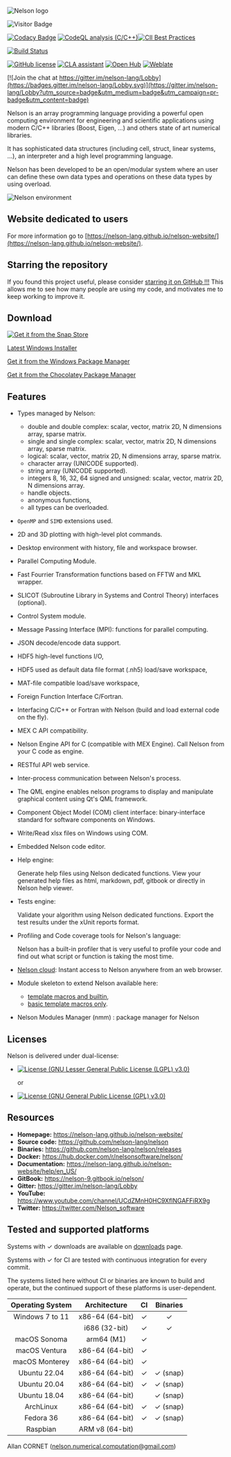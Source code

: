![Nelson logo](https://github.com/nelson-lang/nelson/blob/master/resources/banner_nelson_small.png?raw=true)

![Visitor Badge](https://visitor-badge.laobi.icu/badge?page_id=nelson-lang.nelson)

[![Codacy Badge](https://app.codacy.com/project/badge/Grade/d5f82474da134d979b472fa5fbe7b5b9)](https://www.codacy.com/gh/nelson-lang/nelson/dashboard?utm_source=github.com&utm_medium=referral&utm_content=nelson-lang/nelson&utm_campaign=Badge_Grade)
[![CodeQL analysis (C/C++)](https://github.com/nelson-lang/nelson/actions/workflows/codeql-analysis-cpp.yml/badge.svg)](https://github.com/nelson-lang/nelson/actions/workflows/codeql-analysis-cpp.yml)[![CII Best Practices](https://bestpractices.coreinfrastructure.org/projects/602/badge)](https://bestpractices.coreinfrastructure.org/projects/602)

[![Build Status](https://github.com/nelson-lang/nelson/workflows/C%2FC%2B%2B%20CI/badge.svg)](https://github.com/nelson-lang/nelson/workflows/C%2FC%2B%2B%20CI/badge.svg)

[![GitHub license](https://img.shields.io/badge/license-LGPL3.0-blue.svg)](https://github.com/nelson-lang/nelson/blob/master/lgpl-3.0.md)
[![CLA assistant](https://cla-assistant.io/readme/badge/nelson-lang/nelson)](https://cla-assistant.io/nelson-lang/nelson)
[![Open Hub](https://img.shields.io/badge/Open-Hub-blue.svg)](https://www.openhub.net/p/nelson-interpreter)
[![Weblate](https://img.shields.io/badge/Weblate--green.svg)](https://hosted.weblate.org/projects/nelson/)

[![Join the chat at https://gitter.im/nelson-lang/Lobby](https://badges.gitter.im/nelson-lang/Lobby.svg)](https://gitter.im/nelson-lang/Lobby?utm_source=badge&utm_medium=badge&utm_campaign=pr-badge&utm_content=badge)

Nelson is an array programming language providing a powerful open computing environment for
engineering and scientific applications using modern C/C++ libraries (Boost, Eigen, …)
and others state of art numerical libraries.

It has sophisticated data structures (including cell, struct, linear systems, …),
an interpreter and a high level programming language.

Nelson has been developed to be an open/modular system where an user can define
these own data types and operations on these data types by using overload.

![Nelson environment](https://github.com/nelson-lang/nelson-website/blob/master/images/Nelson-windows.png?raw=true)

## Website dedicated to users

For more information go to [https://nelson-lang.github.io/nelson-website/](https://nelson-lang.github.io/nelson-website/).

## Starring the repository

If you found this project useful, please consider [starring it on GitHub !!!](https://github.com/nelson-lang/nelson/stargazers) This allows me to see how many people are using my code, and motivates me to keep working to improve it.

## Download

[![Get it from the Snap Store](https://snapcraft.io/static/images/badges/en/snap-store-black.svg)](https://snapcraft.io/nelson)

[Latest Windows Installer](https://github.com/nelson-lang/nelson/releases)

[Get it from the Windows Package Manager](https://winstall.app/apps/NelsonNumericalSoftware.Nelson)

[Get it from the Chocolatey Package Manager](https://community.chocolatey.org/packages/nelson)

## Features

- Types managed by Nelson:

  - double and double complex: scalar, vector, matrix 2D, N dimensions array, sparse matrix.
  - single and single complex: scalar, vector, matrix 2D, N dimensions array, sparse matrix.
  - logical: scalar, vector, matrix 2D, N dimensions array, sparse matrix.
  - character array (UNICODE supported).
  - string array (UNICODE supported).
  - integers 8, 16, 32, 64 signed and unsigned: scalar, vector, matrix 2D, N dimensions array.
  - handle objects.
  - anonymous functions,
  - all types can be overloaded.

- `OpenMP` and `SIMD` extensions used.

- 2D and 3D plotting with high-level plot commands.

- Desktop environment with history, file and workspace browser.

- Parallel Computing Module.

- Fast Fourrier Transformation functions based on FFTW and MKL wrapper.

- SLICOT (Subroutine Library in Systems and Control Theory) interfaces (optional).

- Control System module.

- Message Passing Interface (MPI): functions for parallel computing.

- JSON decode/encode data support.

- HDF5 high-level functions I/O,

- HDF5 used as default data file format (.nh5) load/save workspace,

- MAT-file compatible load/save workspace,

- Foreign Function Interface C/Fortran.

- Interfacing C/C++ or Fortran with Nelson (build and load external code on the fly).

- MEX C API compatibility.

- Nelson Engine API for C (compatible with MEX Engine). Call Nelson from your C code as engine.

- RESTful API web service.

- Inter-process communication between Nelson's process.

- The QML engine enables nelson programs to display and manipulate graphical content using Qt's QML framework.

- Component Object Model (COM) client interface: binary-interface standard for software components on Windows.

- Write/Read xlsx files on Windows using COM.

- Embedded Nelson code editor.

- Help engine:

  Generate help files using Nelson dedicated functions.
  View your generated help files as html, markdown, pdf, gitbook or directly in Nelson help viewer.

- Tests engine:

  Validate your algorithm using Nelson dedicated functions.
  Export the test results under the xUnit reports format.

- Profiling and Code coverage tools for Nelson's language:

  Nelson has a built-in profiler that is very useful to profile your code and find out what script or function is taking the most time.

- [Nelson cloud](https://www.npmjs.com/package/nelson-cloud):
  Instant access to Nelson anywhere from an web browser.

- Module skeleton to extend Nelson available here:

  - [template macros and builtin](https://github.com/nelson-lang/module_skeleton),
  - [basic template macros only](https://github.com/nelson-lang/module_skeleton_basic).

- Nelson Modules Manager (nmm) : package manager for Nelson

## Licenses

Nelson is delivered under dual-license:

- [![License (GNU Lesser General Public License (LGPL) v3.0)](<https://img.shields.io/badge/License-GNU%20Lesser%20General%20Public%20License%20(LGPL)%20v3.0-blue.svg?style=flat-square>)](https://opensource.org/licenses/LGPL-3.0)

  or

- [![License (GNU General Public License (GPL) v3.0)](<https://img.shields.io/badge/license-GNU%20General%20Public%20License%20(GPL)%20v3.0-blue.svg?style=flat-square>)](https://opensource.org/licenses/GPL-3.0)

## Resources

- **Homepage:** <https://nelson-lang.github.io/nelson-website/>
- **Source code:** <https://github.com/nelson-lang/nelson>
- **Binaries:** <https://github.com/nelson-lang/nelson/releases>
- **Docker:** <https://hub.docker.com/r/nelsonsoftware/nelson/>
- **Documentation:** <https://nelson-lang.github.io/nelson-website/help/en_US/>
- **GitBook:**
  <https://nelson-9.gitbook.io/nelson/>
- **Gitter:** <https://gitter.im/nelson-lang/Lobby>
- **YouTube:** <https://www.youtube.com/channel/UCdZMnH0HC9XflNGAFFiRX9g>
- **Twitter:** <https://twitter.com/Nelson_software>

## Tested and supported platforms

Systems with ✓ downloads are available on [downloads](https://github.com/nelson-lang/nelson/releases) page.

Systems with ✓ for CI are tested with continuous integration for every commit.

The systems listed here without CI or binaries are known to build and operate, but the continued support of these platforms is user-dependent.

| Operating System |  Architecture   | CI  | Binaries |
| :--------------: | :-------------: | :-: | :------: |
| Windows 7 to 11  | x86-64 (64-bit) |  ✓  |    ✓     |
|                  |  i686 (32-bit)  |  ✓  |    ✓     |
|   macOS Sonoma   |   arm64 (M1)    |  ✓  |          |
|  macOS Ventura   | x86-64 (64-bit) |  ✓  |          |
|  macOS Monterey  | x86-64 (64-bit) |  ✓  |          |
|   Ubuntu 22.04   | x86-64 (64-bit) |  ✓  | ✓ (snap) |
|   Ubuntu 20.04   | x86-64 (64-bit) |  ✓  | ✓ (snap) |
|   Ubuntu 18.04   | x86-64 (64-bit) |     | ✓ (snap) |
|    ArchLinux     | x86-64 (64-bit) |  ✓  | ✓ (snap) |
|    Fedora 36     | x86-64 (64-bit) |  ✓  | ✓ (snap) |
|     Raspbian     | ARM v8 (64-bit) |     |          |

Allan CORNET (nelson.numerical.computation@gmail.com)
